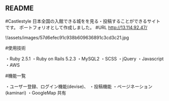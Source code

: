 ## README

 #Castlestyle
日本全国の入館できる城をを見る・投稿することができるサイトです。  ポートフォリオとして作成しました。
#URL
<http://13.114.92.47/>

!/assets/images/57d6efec91c938b609636891c3cd3c21.jpg

#使用技術

・Ruby 2.5.1
・Ruby on Rails 5.2.3
・MySQL2
・SCSS
・jQuery
・Javascript
・AWS

#機能一覧

・ユーザー登録、ログイン機能(devise)、
・投稿機能
・ページネーション(kaminari)
・GoogleMap 共有


